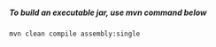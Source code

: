 ##### To build an executable jar, use mvn command below
```shell script
mvn clean compile assembly:single
```




